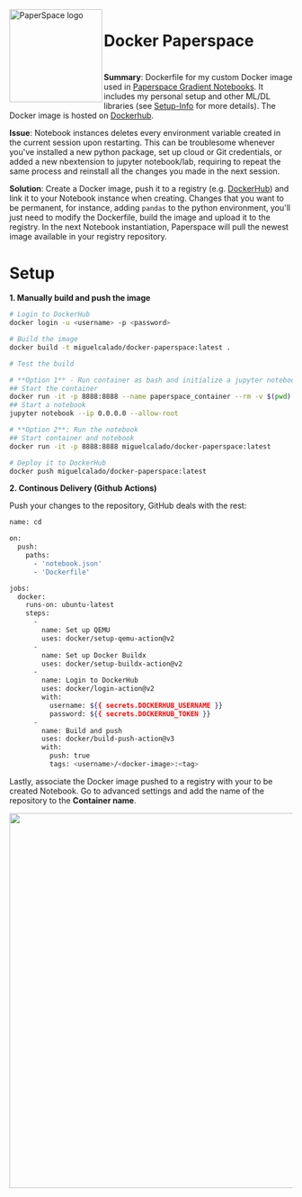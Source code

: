 <img align="left" width="165" height="165" src="https://i.imgur.com/SWwQJRe.png" title="PaperSpace logo">

#
# Docker Paperspace
#
#


**Summary**: Dockerfile for my custom Docker image used in [Paperspace Gradient Notebooks](http://paperspace.com/).
It includes my personal setup and other ML/DL libraries (see [Setup-Info](Setup-Info.md) for more details).
The Docker image is hosted on [Dockerhub](https://hub.docker.com/repository/docker/miguelcalado/docker-paperspace).

**Issue**: Notebook instances deletes every environment variable created in the current session upon restarting. This can be troublesome whenever you've installed a new python package, set up cloud or Git credentials, or added a new nbextension to jupyter notebook/lab, requiring to repeat the same process and reinstall all the changes you made in the next session.

**Solution**: Create a Docker image, push it to a registry (e.g. [DockerHub](hub.docker.com)) and link it to your Notebook instance when creating. Changes that you want to be permanent, for instance, adding ```pandas``` to the python environment, you'll just need to modify the Dockerfile, build the image and upload it to the registry. In the next Notebook instantiation, Paperspace will pull the newest image available in your registry repository.

# Setup

**1. Manually build and push the image**

```bash
# Login to DockerHub
docker login -u <username> -p <password>

# Build the image
docker build -t miguelcalado/docker-paperspace:latest .

# Test the build

# **Option 1** - Run container as bash and initialize a jupyter notebook 
## Start the container
docker run -it -p 8888:8888 --name paperspace_container --rm -v $(pwd):/usr/src/project miguelcalado/docker-paperspace:latest bash
## Start a notebook
jupyter notebook --ip 0.0.0.0 --allow-root

# **Option 2**: Run the notebook
## Start container and notebook
docker run -it -p 8888:8888 miguelcalado/docker-paperspace:latest

# Deploy it to DockerHub
docker push miguelcalado/docker-paperspace:latest
```

**2. Continous Delivery (Github Actions)**

Push your changes to the repository, GitHub deals with the rest:

```bash
name: cd

on:
  push:
    paths:
      - 'notebook.json'
      - 'Dockerfile'

jobs:
  docker:
    runs-on: ubuntu-latest
    steps:
      -
        name: Set up QEMU
        uses: docker/setup-qemu-action@v2
      -
        name: Set up Docker Buildx
        uses: docker/setup-buildx-action@v2
      -
        name: Login to DockerHub
        uses: docker/login-action@v2
        with:
          username: ${{ secrets.DOCKERHUB_USERNAME }}
          password: ${{ secrets.DOCKERHUB_TOKEN }}
      -
        name: Build and push
        uses: docker/build-push-action@v3
        with:
          push: true
          tags: <username>/<docker-image>:<tag>
```

Lastly, associate the Docker image pushed to a registry with your to be created Notebook. Go to advanced settings and add the name of the repository to the **Container name**.

<p align="center">
  <img width="666" src="https://i.imgur.com/scY3R7H.png">
</p>

